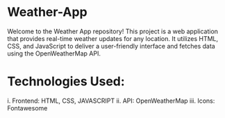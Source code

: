 # Weather-App
Welcome to the Weather App repository! This project is a web application that provides real-time weather updates for any location. It utilizes HTML, CSS, and JavaScript to deliver a user-friendly interface and fetches data using the OpenWeatherMap API.
# Technologies Used:
i.   Frontend: HTML, CSS, JAVASCRIPT
ii.  API: OpenWeatherMap
iii. Icons: Fontawesome
